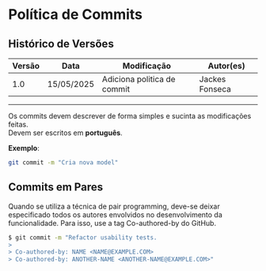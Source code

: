 # Política de Commits

## Histórico de Versões

| Versão | Data       | Modificação                | Autor(es)         |
|--------|------------|----------------------------|-------------------|
|   1.0  | 15/05/2025 | Adiciona politica de commit   | Jackes Fonseca         |

---

Os commits devem descrever de forma simples e sucinta as modificações feitas.  
Devem ser escritos em **português**.

**Exemplo**:

```bash
git commit -m "Cria nova model"
```

## Commits em Pares

Quando se utiliza a técnica de pair programming, deve-se deixar especificado todos os autores envolvidos no desenvolvimento da funcionalidade.
Para isso, use a tag Co-authored-by do GitHub.

```bash
$ git commit -m "Refactor usability tests.
>
> Co-authored-by: NAME <NAME@EXAMPLE.COM>
> Co-authored-by: ANOTHER-NAME <ANOTHER-NAME@EXAMPLE.COM>"
```